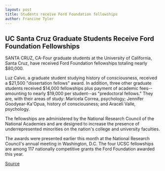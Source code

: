 ```yaml
---
layout: post
title: Students receive Ford Foundation fellowships
author: Francine Tyler
---
```


## UC Santa Cruz Graduate Students Receive Ford Foundation Fellowships

SANTA CRUZ, CA-Four graduate students at the University of California, Santa Cruz, have received Ford Foundation fellowships totaling nearly $80,000.

Luz Calvo, a graduate student studying history of consciousness, received a $21,500 "dissertation fellows" award. In addition, three other graduate students received $14,000 fellowships plus payment of academic fees--amounting to nearly $19,000 per student--as "predoctoral fellows." They are, with their areas of study: Maricela Correa, psychology; Jennifer Goodyear-Ka'Opua, history of consciousness; and Araceli Valle, psychology.

The fellowships are administered by the National Research Council of the National Academies and are designed to increase the presence of underrepresented minorities on the nation's college and university faculties.

The awards were presented earlier this month at the National Research Council's annual meeting in Washington, D.C. The four UCSC fellowships are among 117 nationally competitive grants the Ford Foundation awarded this year.

[Source](http://www1.ucsc.edu/news_events/press_releases/archive/99-00/10-99/ford_fdn_grants.htm "Permalink to Students receive Ford Foundation fellowships")